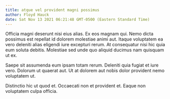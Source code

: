 ```yaml
---
title: atque vel provident magni possimus
author: Floyd Hauck
date: Sat Nov 13 2021 06:21:48 GMT-0500 (Eastern Standard Time)
---
```

Officia magni deserunt nisi eius alias. Ex eos magnam qui. Nemo dicta possimus est repellat id dolorem molestiae animi aut. Itaque voluptatem ea vero deleniti alias eligendi iure excepturi rerum. At consequatur nisi hic quia eum soluta debitis. Molestiae sed unde quo aliquid ducimus nam quisquam ut ex.

 Saepe sit assumenda eum ipsam totam rerum. Deleniti quia fugiat et iure vero. Dolorum ut quaerat aut. Ut at dolorem aut nobis dolor provident nemo voluptatem ut.

 Distinctio hic ut quod et. Occaecati non et provident et. Eaque non voluptatem culpa officia.